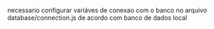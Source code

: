 necessario configurar variáves de conexao com o banco no arquivo database/connection.js de acordo com banco de dados local
